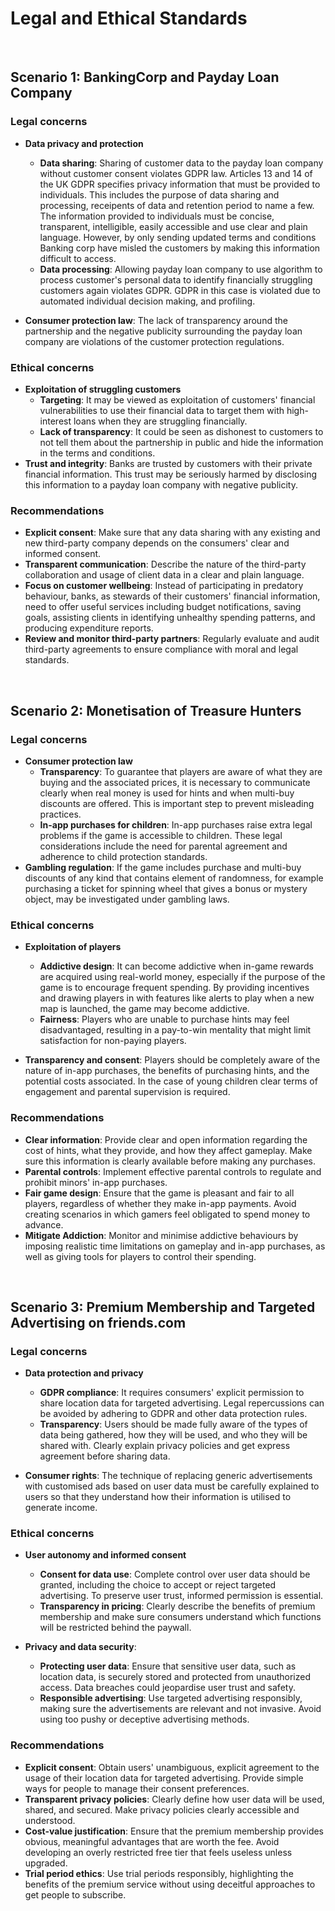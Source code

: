 # Legal and Ethical Standards
<br>

## Scenario 1: BankingCorp and Payday Loan Company


### Legal concerns

- **Data privacy and protection** 
	- **Data sharing**: Sharing of customer data to the payday loan company without customer consent violates GDPR law. Articles 13 and 14 of the UK GDPR specifies privacy information that must be provided to individuals. This includes the purpose of data sharing and processing, receipents of data and retention period to name a few. The information provided to individuals must be concise, transparent, intelligible, easily accessible and use clear and plain language. However, by only sending updated terms and conditions Banking corp have misled the customers by making this information difficult to access. 
	- **Data processing**: Allowing payday loan company to use algorithm to process customer's personal data to identify financially struggling customers again violates GDPR. GDPR in this case is violated due to automated individual decision making, and profiling. 

- **Consumer protection law**:
The lack of transparency around the partnership and the negative publicity surrounding the payday loan company are violations of the customer protection regulations.


### Ethical concerns

- **Exploitation of struggling customers**
	- **Targeting**: It may be viewed as exploitation of customers' financial vulnerabilities to use their financial data to target them with high-interest loans when they are struggling financially.
	- **Lack of transparency**: It could be seen as dishonest to customers to not tell them about the partnership in public and hide the information in the terms and conditions.
-  **Trust and integrity**: Banks are trusted by customers with their private financial information. This trust may be seriously harmed by disclosing this information to a payday loan company with negative publicity.


### Recommendations
- **Explicit consent**: Make sure that any data sharing with any existing and new third-party company depends on the consumers' clear and informed consent.
- **Transparent communication**: Describe the nature of the third-party collaboration and usage of client data in a clear and plain language.
- **Focus on customer wellbeing**: Instead of participating in predatory behaviour, banks, as stewards of their customers' financial information, need to offer useful services including budget notifications, saving goals, assisting clients in identifying unhealthy spending patterns, and producing expenditure reports.
- **Review and monitor third-party partners**: Regularly evaluate and audit third-party agreements to ensure compliance with moral and legal standards.

<br>

## Scenario 2: Monetisation of Treasure Hunters

### Legal concerns
- **Consumer protection law**
	- **Transparency**: To guarantee that players are aware of what they are buying and the associated prices, it is necessary to communicate clearly when real money is used for hints and when multi-buy discounts are offered. This is important step to prevent misleading practices.
	- **In-app purchases for children**: In-app purchases raise extra legal problems if the game is accessible to children. These legal considerations include the need for parental agreement and adherence to child protection standards.
- **Gambling regulation**: If the game includes purchase and multi-buy discounts of any kind that contains element of randomness, for example purchasing a ticket for spinning wheel that gives a bonus or mystery object, may be investigated under gambling laws.

### Ethical concerns
- **Exploitation of players**
	- **Addictive design**: It can become addictive when in-game rewards are acquired using real-world money, especially if the purpose of the game is to encourage frequent spending. By providing incentives and drawing players in with features like alerts to play when a new map is launched, the game may become addictive.
	- **Fairness**: Players who are unable to purchase hints may feel disadvantaged, resulting in a pay-to-win mentality that might limit satisfaction for non-paying players.

- **Transparency and consent**: Players should be completely aware of the nature of in-app purchases, the benefits of purchasing hints, and the potential costs associated. In the case of young children clear terms of engagement and parental supervision is required.


### Recommendations
- **Clear information**: Provide clear and open information regarding the cost of hints, what they provide, and how they affect gameplay. Make sure this information is clearly available before making any purchases.
- **Parental controls**: Implement effective parental controls to regulate and prohibit minors' in-app purchases.
- **Fair game design**: Ensure that the game is pleasant and fair to all players, regardless of whether they make in-app payments. Avoid creating scenarios in which gamers feel obligated to spend money to advance.
- **Mitigate Addiction**: Monitor and minimise addictive behaviours by imposing realistic time limitations on gameplay and in-app purchases, as well as giving tools for players to control their spending.

<br>


## Scenario 3: Premium Membership and Targeted Advertising on friends.com


### Legal concerns
- **Data protection and privacy**
	- **GDPR compliance**: It requires consumers' explicit permission to share location data for targeted advertising. Legal repercussions can be avoided by adhering to GDPR and other data protection rules.
	- **Transparency**: Users should be made fully aware of the types of data being gathered, how they will be used, and who they will be shared with. Clearly explain privacy policies and get express agreement before sharing data.

- **Consumer rights**: The technique of replacing generic advertisements with customised ads based on user data must be carefully explained to users so that they understand how their information is utilised to generate income.

### Ethical concerns
- **User autonomy and informed consent**
	- **Consent for data use**: Complete control over user data should be granted, including the choice to accept or reject targeted advertising. To preserve user trust, informed permission is essential.
	- **Transparency in pricing**: Clearly describe the benefits of premium membership and make sure consumers understand which functions will be restricted behind the paywall.

- **Privacy and data security**:
	- **Protecting user data**: Ensure that sensitive user data, such as location data, is securely stored and protected from unauthorized access. Data breaches could jeopardise user trust and safety.
	- **Responsible advertising**: Use targeted advertising responsibly, making sure the advertisements are relevant and not invasive. Avoid using too pushy or deceptive advertising methods.


### Recommendations
- **Explicit consent**: Obtain users' unambiguous, explicit agreement to the usage of their location data for targeted advertising. Provide simple ways for people to manage their consent preferences.
- **Transparent privacy policies**: Clearly define how user data will be used, shared, and secured. Make privacy policies clearly accessible and understood.
- **Cost-value justification**: Ensure that the premium membership provides obvious, meaningful advantages that are worth the fee. Avoid developing an overly restricted free tier that feels useless unless upgraded.
- **Trial period ethics**: Use trial periods responsibly, highlighting the benefits of the premium service without using deceitful approaches to get people to subscribe.
